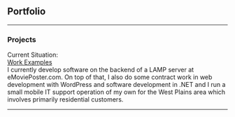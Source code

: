 ## Portfolio

---

### Projects

Current Situation:
<br>
<a href="https://github.com/CelticJasen/workexamples">Work Examples</a>
<br>
I currently develop software on the backend of a LAMP server at eMoviePoster.com. On top of that, I also do some contract work in web development with WordPress and software development in .NET and I run a small mobile IT support operation of my own for the West Plains area which involves primarily residential customers.

---
